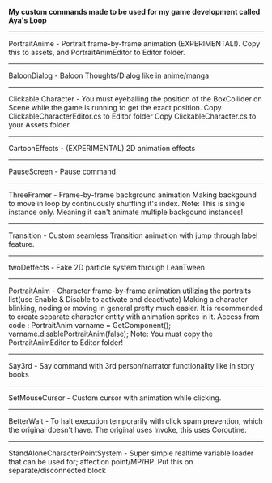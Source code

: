 **My custom commands made to be used for my game development called Aya's Loop**  
<hr>
PortraitAnime - Portrait frame-by-frame animation (EXPERIMENTAL!). Copy this to assets, and PortraitAnimEditor to Editor folder.
<hr>
BaloonDialog -  Baloon Thoughts/Dialog like in anime/manga  
<hr>
Clickable Character - You must eyeballing the position of the BoxCollider on Scene while the game is running to get the exact position.  
Copy ClickableCharacterEditor.cs to Editor folder  
Copy ClickableCharacter.cs to your Assets folder
<hr>  
CartoonEffects - (EXPERIMENTAL) 2D animation effects  
<hr>
PauseScreen - Pause command  
<hr>
ThreeFramer - Frame-by-frame background animation  
Making backgound to move in loop by continuously shuffling it's index.  
Note: This is single instance only. Meaning it can't animate multiple backgound instances!  
<hr>
Transition - Custom seamless Transition animation with jump through label feature.  
<hr>
twoDeffects - Fake 2D particle system through LeanTween.  
<hr>
PortraitAnim - Character frame-by-frame animation utilizing the portraits list(use Enable & Disable to activate and deactivate)  
Making a character blinking, noding or moving in general pretty much easier. It is recommended to create separate character entity with animation sprites in it.
Access from code : PortraitAnim varname = GetComponent<PortraitAnim>(); varname.disablePortraitAnim(false);  
Note: You must copy the PortraitAnimEditor to Editor folder!  
<hr>  
Say3rd - Say command with 3rd person/narrator functionality like in story books  
<hr>  
SetMouseCursor - Custom cursor with animation while clicking.  
<hr>
BetterWait - To halt execution temporarily with click spam prevention, which the original doesn't have. The original uses Invoke, this uses Coroutine.  
<hr>
StandAloneCharacterPointSystem - Super simple realtime variable loader that can be used for; affection point/MP/HP. Put this on separate/disconnected block  
